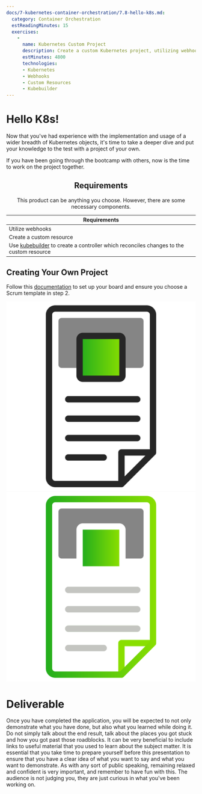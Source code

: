 ```yaml
---
docs/7-kubernetes-container-orchestration/7.8-hello-k8s.md:
  category: Container Orchestration
  estReadingMinutes: 15
  exercises:
    -
      name: Kubernetes Custom Project
      description: Create a custom Kubernetes project, utilizing webhooks, creating a custom resource, and using Kubebuilder to create a controller which reconciles changes to the custom resource.
      estMinutes: 4800
      technologies:
      - Kubernetes
      - Webhooks
      - Custom Resources
      - Kubebuilder
---
```


# Hello K8s!

Now that you've had experience with the implementation and usage of a wider breadth of Kubernetes objects, it's time to take a deeper dive and put your knowledge to the test with a project of your own.

If you have been going through the bootcamp with others, now is the time to work on the project together.

<center>

## Requirements

This product can be anything you choose. However, there are some necessary components.

| Requirements                                                                                                                             |
|------------------------------------------------------------------------------------------------------------------------------------------|
| Utilize webhooks                                                                                                                         |
| Create a custom resource                                                                                                                 |
| Use [kubebuilder](https://github.com/kubernetes-sigs/kubebuilder) to create a controller which reconciles changes to the custom resource |

</center>

## Creating Your Own Project

Follow this [documentation](https://www.atlassian.com/software/jira/guides/getting-started/basics) to set up your board and ensure you choose a Scrum template in step 2.

![ticket image](img7/ticket_light.svg ':size=100x100 :class=light-mode-icon :alt= ticket image; light mode')
![ticket image](img7/ticket_dark.svg ':size=100x100 :class=dark-mode-icon :alt= ticket image; dark mode')

# Deliverable

Once you have completed the application, you will be expected to not only demonstrate what you have done, but also what you learned while doing it. Do not simply talk about the end result, talk about the places you got stuck and how you got past those roadblocks. It can be very beneficial to include links to useful material that you used to learn about the subject matter. It is essential that you take time to prepare yourself before this presentation to ensure that you have a clear idea of what you want to say and what you want to demonstrate. As with any sort of public speaking, remaining relaxed and confident is very important, and remember to have fun with this. The audience is not judging you, they are just curious in what you've been working on.
